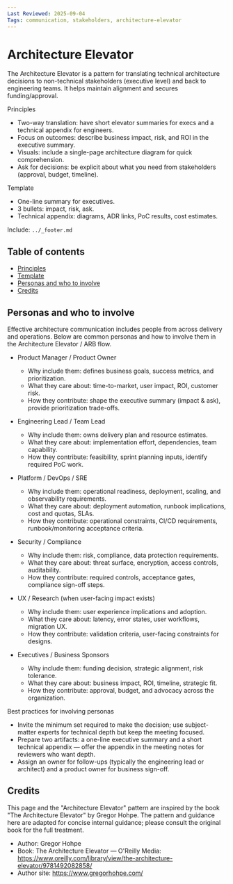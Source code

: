 ```yaml
---
Last Reviewed: 2025-09-04
Tags: communication, stakeholders, architecture-elevator
---
```

# Architecture Elevator

The Architecture Elevator is a pattern for translating technical architecture decisions to non-technical stakeholders (executive level) and back to engineering teams. It helps maintain alignment and secures funding/approval.

Principles
- Two-way translation: have short elevator summaries for execs and a technical appendix for engineers.
- Focus on outcomes: describe business impact, risk, and ROI in the executive summary.
- Visuals: include a single-page architecture diagram for quick comprehension.
- Ask for decisions: be explicit about what you need from stakeholders (approval, budget, timeline).

Template
- One-line summary for executives.
- 3 bullets: impact, risk, ask.
- Technical appendix: diagrams, ADR links, PoC results, cost estimates.

Include: `../_footer.md`

## Table of contents

- [Principles](#principles)
- [Template](#template)
- [Personas and who to involve](#personas-and-who-to-involve)
- [Credits](#credits)

## Personas and who to involve

Effective architecture communication includes people from across delivery and operations. Below are common personas and how to involve them in the Architecture Elevator / ARB flow.

- Product Manager / Product Owner
	- Why include them: defines business goals, success metrics, and prioritization.
	- What they care about: time-to-market, user impact, ROI, customer risk.
	- How they contribute: shape the executive summary (impact & ask), provide prioritization trade-offs.

- Engineering Lead / Team Lead
	- Why include them: owns delivery plan and resource estimates.
	- What they care about: implementation effort, dependencies, team capability.
	- How they contribute: feasibility, sprint planning inputs, identify required PoC work.

- Platform / DevOps / SRE
	- Why include them: operational readiness, deployment, scaling, and observability requirements.
	- What they care about: deployment automation, runbook implications, cost and quotas, SLAs.
	- How they contribute: operational constraints, CI/CD requirements, runbook/monitoring acceptance criteria.

- Security / Compliance
	- Why include them: risk, compliance, data protection requirements.
	- What they care about: threat surface, encryption, access controls, auditability.
	- How they contribute: required controls, acceptance gates, compliance sign-off steps.

- UX / Research (when user-facing impact exists)
	- Why include them: user experience implications and adoption.
	- What they care about: latency, error states, user workflows, migration UX.
	- How they contribute: validation criteria, user-facing constraints for designs.

- Executives / Business Sponsors
	- Why include them: funding decision, strategic alignment, risk tolerance.
	- What they care about: business impact, ROI, timeline, strategic fit.
	- How they contribute: approval, budget, and advocacy across the organization.

Best practices for involving personas
- Invite the minimum set required to make the decision; use subject-matter experts for technical depth but keep the meeting focused.
- Prepare two artifacts: a one-line executive summary and a short technical appendix — offer the appendix in the meeting notes for reviewers who want depth.
- Assign an owner for follow-ups (typically the engineering lead or architect) and a product owner for business sign-off.


## Credits

This page and the "Architecture Elevator" pattern are inspired by the book "The Architecture Elevator" by Gregor Hohpe. The pattern and guidance here are adapted for concise internal guidance; please consult the original book for the full treatment.

- Author: Gregor Hohpe
- Book: The Architecture Elevator — O'Reilly Media: https://www.oreilly.com/library/view/the-architecture-elevator/9781492082858/
- Author site: https://www.gregorhohpe.com/
